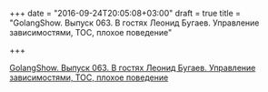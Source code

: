 +++
date = "2016-09-24T20:05:08+03:00"
draft = true
title = "GolangShow. Выпуск 063. В гостях Леонид Бугаев. Управление зависимостями, TOC, плохое поведение"

+++

<p><a href="http://golangshow.com/episode/2016/06-30-063/">GolangShow. Выпуск 063. В гостях Леонид Бугаев. Управление зависимостями, TOC, плохое поведение</a></p>
